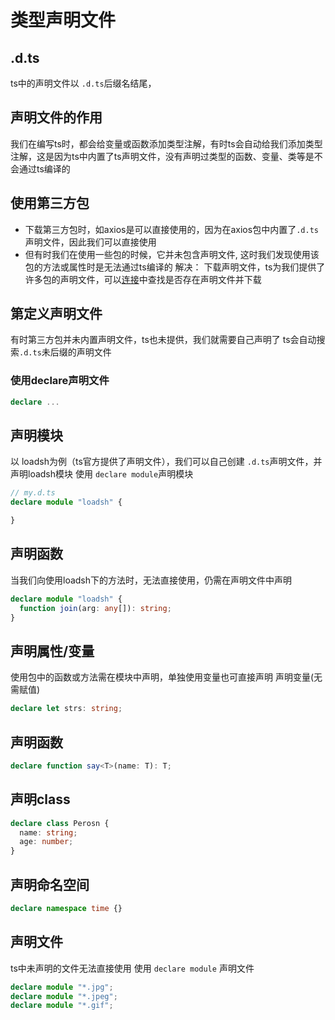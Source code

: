 # 类型声明文件
## .d.ts
ts中的声明文件以 `.d.ts`后缀名结尾，

## 声明文件的作用
我们在编写ts时，都会给变量或函数添加类型注解，有时ts会自动给我们添加类型注解，这是因为ts中内置了ts声明文件，没有声明过类型的函数、变量、类等是不会通过ts编译的

## 使用第三方包
* 下载第三方包时，如axios是可以直接使用的，因为在axios包中内置了`.d.ts`声明文件，因此我们可以直接使用
* 但有时我们在使用一些包的时候，它并未包含声明文件, 这时我们发现使用该包的方法或属性时是无法通过ts编译的
解决：
下载声明文件，ts为我们提供了许多包的声明文件，可以[连接](https://www.typescriptlang.org/dt/search?search=)中查找是否存在声明文件并下载

## 第定义声明文件
有时第三方包并未内置声明文件，ts也未提供，我们就需要自己声明了
ts会自动搜索`.d.ts`未后缀的声明文件

### 使用declare声明文件
```ts
declare ...
```

## 声明模块
以 loadsh为例（ts官方提供了声明文件），我们可以自己创建 `.d.ts`声明文件，并声明loadsh模块
使用 `declare module`声明模块
```ts
// my.d.ts
declare module "loadsh" {

}
```

## 声明函数
当我们向使用loadsh下的方法时，无法直接使用，仍需在声明文件中声明
```ts
declare module "loadsh" {
  function join(arg: any[]): string;
}

```

## 声明属性/变量
使用包中的函数或方法需在模块中声明，单独使用变量也可直接声明
声明变量(无需赋值)
```ts
declare let strs: string;
```
## 声明函数
```ts
declare function say<T>(name: T): T;
```
## 声明class
```ts
declare class Perosn {
  name: string;
  age: number;
}
```

## 声明命名空间
```ts
declare namespace time {}
```

## 声明文件
ts中未声明的文件无法直接使用
使用 `declare module` 声明文件
```ts
declare module "*.jpg";
declare module "*.jpeg";
declare module "*.gif";
```

